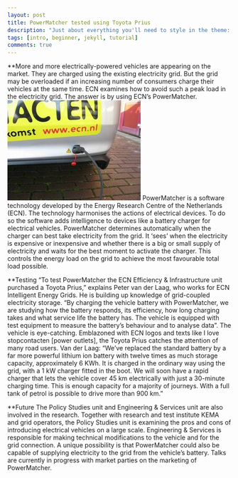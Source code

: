```yaml
---
layout: post
title: PowerMatcher tested using Toyota Prius
description: "Just about everything you'll need to style in the theme: headings, paragraphs, blockquotes, tables, code blocks, and more."
tags: [intro, beginner, jekyll, tutorial]
comments: true
---
```


**More and more electrically-powered vehicles are appearing on the market. They are charged using the existing electricity grid. But the grid may be overloaded if an increasing number of consumers charge their vehicles at the same time. ECN examines how to avoid such a peak load in the electricity grid. The answer is by using ECN’s PowerMatcher.
<img src="/images/RTEmagicC_Prius_Grid_Connection_Close-up.jpg">
PowerMatcher is a software technology developed by the Energy Research Centre of the Netherlands (ECN). The technology harmonises the actions of electrical devices. To do so the software adds intelligence to devices like a battery charger for electrical vehicles.
PowerMatcher determines automatically when the charger can best take electricity from the grid. It ‘sees’ when the electricity is expensive or inexpensive and whether there is a big or small supply of electricity and waits for the best moment to activate the charger. This controls the energy load on the grid to achieve the most favourable total load possible.

**Testing
“To test PowerMatcher the ECN Efficiency & Infrastructure unit purchased a Toyota Prius,” explains Peter van der Laag, who works for ECN Intelligent Energy Grids. He is building up knowledge of grid-coupled electricity storage. “By charging the vehicle battery with PowerMatcher, we are studying how the battery responds, its efficiency, how long charging takes and what service life the battery has. The vehicle is equipped with test equipment to measure the battery’s behaviour and to analyse data”.
The vehicle is eye-catching. Emblazoned with ECN logos and texts like I love stopcontacten [power outlets], the Toyota Prius catches the attention of many road users. Van der Laag: “We’ve replaced the standard battery by a far more powerful lithium ion battery with twelve times as much storage capacity, approximately 6 KWh. It is charged in the ordinary way using the grid, with a 1 kW charger fitted in the boot. We will soon have a rapid charger that lets the vehicle cover 45 km electrically with just a 30-minute charging time. This is enough capacity for a majority of journeys. With a full tank of petrol is possible to drive more than 900 km.”

**Future
The Policy Studies unit and Engineering & Services unit are also involved in the research. Together with research and test institute KEMA and grid operators, the Policy Studies unit is examining the pros and cons of introducing electrical vehicles on a large scale. Engineering & Services is responsible for making technical modifications to the vehicle and for the grid connection.
A unique possibility is that PowerMatcher could also be capable of supplying electricity to the grid from the vehicle’s battery. Talks are currently in progress with market parties on the marketing of PowerMatcher.